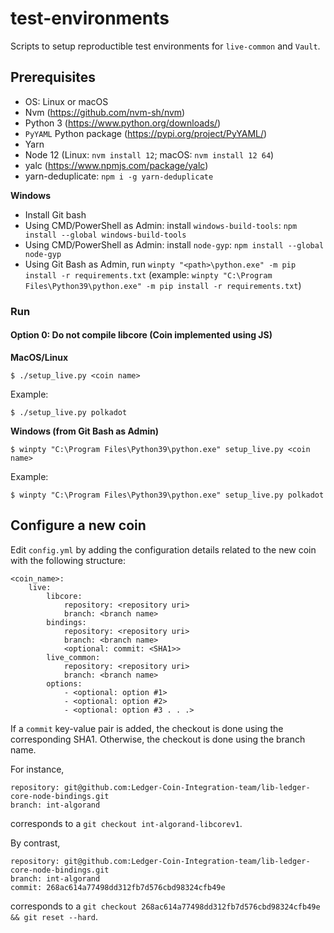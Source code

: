 # test-environments

Scripts to setup reproductible test environments for `live-common` and `Vault`.

## Prerequisites

* OS: Linux or macOS
* Nvm (https://github.com/nvm-sh/nvm)
* Python 3 (https://www.python.org/downloads/)
* `PyYAML` Python package (https://pypi.org/project/PyYAML/)
* Yarn
* Node 12 (Linux: `nvm install 12`; macOS: `nvm install 12 64`)
* yalc (https://www.npmjs.com/package/yalc)
* yarn-deduplicate: `npm i -g yarn-deduplicate`

**Windows**

- Install Git bash
- Using CMD/PowerShell as Admin: install `windows-build-tools`: `npm install --global windows-build-tools`
- Using CMD/PowerShell as Admin: install `node-gyp`: `npm install --global node-gyp`
- Using Git Bash as Admin, run `winpty "<path>\python.exe" -m pip install -r requirements.txt` (example: `winpty "C:\Program Files\Python39\python.exe" -m pip install -r requirements.txt`)

### Run

#### Option 0: Do not compile libcore (Coin implemented using JS)

**MacOS/Linux**
```
$ ./setup_live.py <coin name>
```

Example:
```
$ ./setup_live.py polkadot
```

**Windows (from Git Bash as Admin)**
```
$ winpty "C:\Program Files\Python39\python.exe" setup_live.py <coin name>
```

Example:
```
$ winpty "C:\Program Files\Python39\python.exe" setup_live.py polkadot
```


## Configure a new coin

Edit `config.yml` by adding the configuration details related to the new coin with the following structure:

```
<coin_name>:
    live:
        libcore:
            repository: <repository uri> 
            branch: <branch name>
        bindings:
            repository: <repository uri> 
            branch: <branch name>
            <optional: commit: <SHA1>>
        live_common:
            repository: <repository uri> 
            branch: <branch name>
        options:
            - <optional: option #1>
            - <optional: option #2>
            - <optional: option #3 . . .>
```

If a `commit` key-value pair is added, the checkout is done using the corresponding SHA1. Otherwise, the checkout is done using the branch name. 

For instance,

```
repository: git@github.com:Ledger-Coin-Integration-team/lib-ledger-core-node-bindings.git
branch: int-algorand
```

corresponds to a `git checkout int-algorand-libcorev1`.

By contrast,

```
repository: git@github.com:Ledger-Coin-Integration-team/lib-ledger-core-node-bindings.git
branch: int-algorand
commit: 268ac614a77498dd312fb7d576cbd98324cfb49e
```

corresponds to a `git checkout 268ac614a77498dd312fb7d576cbd98324cfb49e && git reset --hard`.